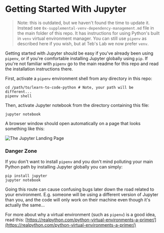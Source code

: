 # Getting Started With Jupyter

> Note: this is outdated, but we haven't found the time to update it. Instead see `0x-supplemental-venv-dependency-management.md` file in the main folder of this repo. It has instructions for using Python's built in `venv` virtual environment manager. You can still use `pipenv` as described here if you wish, but at Teb's Lab we now prefer `venv`. 

Getting started with Jupyter should be easy if you've already been using `pipenv`, or if you're comfortable installing Jupyter globally using `pip`. If you're not familiar with `pipenv` go to the main readme for this repo and read the installation instructions there.

First, activate a `pipenv` environment shell from any directory in this repo:

```
cd /path/to/learn-to-code-python # Note, your path will be different...
pipenv shell
```

Then, activate Jupyter notebook from the directory containing this file:

```
jupyter notebook
```

A browser window should open automatically on a page that looks something like this:

![The Jupyter Landing Page](assets/jupyter-landing.png)

### Danger Zone

If you don't want to install `pipenv` and you don't mind polluting your main Python path by installing Jupyter globally you can simply:

```
pip install jupyter
jupyter notebook
```

Going this route can cause confusing bugs later down the road related to your environment. E.g. someone will be using a different version of Jupyter than you, and the code will only work on their machine even though it's actually the same...

For more about why a virtual environment (such as `pipenv`) is a good idea, read this: [https://realpython.com/python-virtual-environments-a-primer/](https://realpython.com/python-virtual-environments-a-primer/)